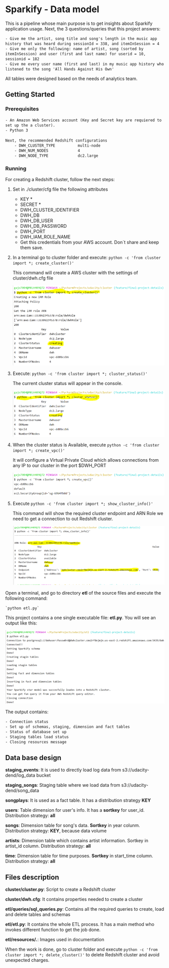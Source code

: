 # Sparkify -  Data model

This is a pipeline whose main purpose is to get insights about Sparkify application usage. 
Next, the 3 questions/queries that this project answers: 
    
    - Give me the artist, song title and song's length in the music app history that was heard during sessionId = 338, and itemInSession = 4
    - Give me only the following: name of artist, song (sorted by itemInSession) and user (first and last name) for userid = 10, sessionid = 182
    - Give me every user name (first and last) in my music app history who listened to the song 'All Hands Against His Own'
    
All tables were designed based on the needs of analytics team. 

## Getting Started

### Prerequisites

    - An Amazon Web Services account (Key and Secret key are requiered to set up the a cluster).
    - Python 3
    
    Next, the recommended Redshift configurations
        - DWH_CLUSTER_TYPE			multi-node
        - DWH_NUM_NODES				4
        - DWH_NODE_TYPE				dc2.large     

### Running 

For creating a Redshift cluster, follow the next steps:

1. Set in ./cluster/cfg file the following attributes

    - KEY *
    - SECRET *
    - DWH_CLUSTER_IDENTIFIER
    - DWH_DB				
    - DWH_DB_USER			
    - DWH_DB_PASSWORD		
    - DWH_PORT				
    - DWH_IAM_ROLE_NAME						
    
    * Get this credentials from your AWS account. Don´t share and keep them save.

2. In a terminal go to cluster folder and execute:
    `python -c 'from cluster import *; create_cluster()'`  
    
    This command will create a AWS cluster with the settings of cluster/dwh.cfg file
    
    ![cluster_creation](resources/create_cluster.PNG)

3. Execute:
    `python -c 'from cluster import *; cluster_status()'`
    
    The current cluster status will appear in the console. 
    
    ![cluster_status](resources/cluster_status.PNG)
    
4. When the cluster status is Available, execute
    `python -c 'from cluster import *; create_vpc()'`
    
    It will configure a Virtual Private Cloud which allows 
    connections from any IP to our cluster in the port $DWH_PORT
    
    ![setting_vpc](resources/setting_vpc.PNG)
5. Execute 
    `python -c 'from cluster import *; show_cluster_info()'`
        
    This command will show the required cluster endpoint and ARN Role
    we need to get a connection to out Redshift cluster.             
    
    ![cluster_info](resources/cluster_info.PNG)
           

Open a terminal, and go to directory **etl** of the source files and execute the following command:
    
    `python etl.py`
    
This project contains a one single executable file: **etl.py**. You will see an output like this:

![Etl output](resources/etl_process.PNG)

The output contains:

    - Connection status
    - Set up of schemas, staging, dimension and fact tables
    - Status of database set up
    - Staging tables load status
    - Closing resources message
        
## ##########################################

    
## Data base design    

**staging_events**: It is used to directly load log data from s3://udacity-dend/log_data bucket 

**staging_songs**: Staging table where we load data from s3://udacity-dend/song_data 

**songplays**: It is used as a fact table. It has a distribution strategy **KEY**

**users**: Table dimension for user's info. It has a **sortkey** for user_id. Distribution strategy: **all**

**songs**: Dimension table for song's data. **Sortkey** in year colunm. Distribution strategy: **KEY**, because data volume  

**artists**: Dimension table which contains artist information. Sortkey in artist_id column. Distribution strategy: **all** 

**time**: Dimension table for time purposes. **Sortkey** in start_time column. Distribution strategy: **all**

## Files description

**cluster/cluster.py**: Script to create a Redshift cluster

**cluster/dwh.cfg**: It contains properties needed to create a cluster

**etl/queries/sql_queries.py**: Contains all the required queries to create, load and delete tables and schemas

**etl/etl.py**: It contains the whole ETL process. It has a main method who invokes different function to get the job done.

**etl/resources/*.***: Images used in documentation

When the work is done, go to cluster folder and execute `python -c 'from cluster import *; delete_cluster()'` to delete Redshift cluster and avoid unexpected charges.
